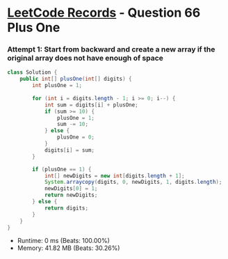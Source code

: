 # [LeetCode Records](../../README.md) - Question 66 Plus One

### Attempt 1: Start from backward and create a new array if the original array does not have enough of space
```java
class Solution {
    public int[] plusOne(int[] digits) {
        int plusOne = 1;
        
        for (int i = digits.length - 1; i >= 0; i--) {
            int sum = digits[i] + plusOne;
            if (sum >= 10) {
                plusOne = 1;
                sum -= 10;
            } else {
                plusOne = 0;
            }
            digits[i] = sum;
        }

        if (plusOne == 1) {
            int[] newDigits = new int[digits.length + 1];
            System.arraycopy(digits, 0, newDigits, 1, digits.length);
            newDigits[0] = 1;
            return newDigits;
        } else {
            return digits;
        }
    }
}
```
- Runtime: 0 ms (Beats: 100.00%)
- Memory: 41.82 MB (Beats: 30.26%)

<br>
